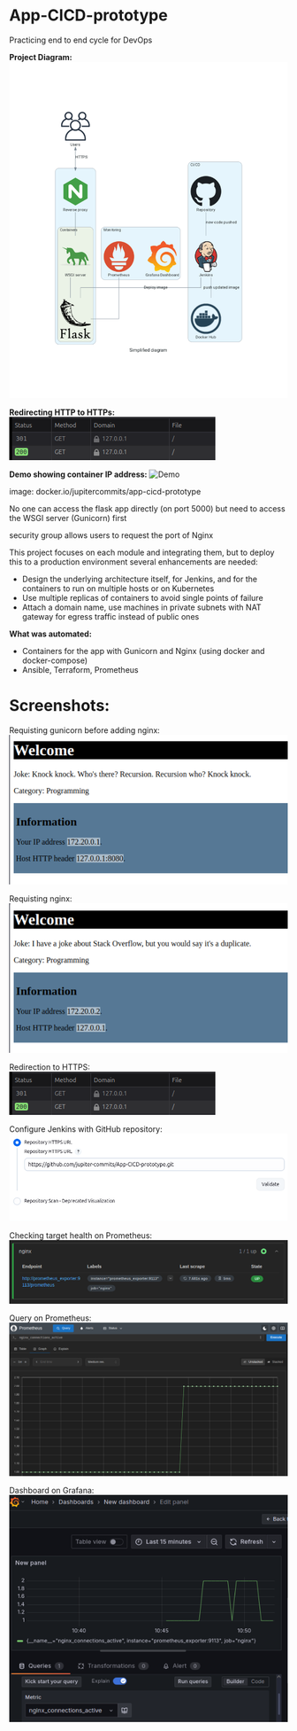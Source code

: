 # App-CICD-prototype
Practicing end to end cycle for DevOps

**Project Diagram:**
![Project Diagram](images/diagram.png)

**Redirecting HTTP to HTTPs:**
![Redirection to HTTPS](images/redirection.png)

**Demo showing container IP address:**
![Demo](images/demo.png)


image:
docker.io/jupitercommits/app-cicd-prototype

No one can access the flask app directly (on port 5000) but need to access the WSGI server (Gunicorn) first

security group allows users to request the port of Nginx

This project focuses on each module and integrating them, but to deploy this to a production environment several enhancements are needed:

- Design the underlying architecture itself, for Jenkins, and for the containers to run on multiple hosts or on Kubernetes
- Use multiple replicas of containers to avoid single points of failure
- Attach a domain name, use machines in private subnets with NAT gateway for egress traffic instead of public ones



**What was automated:**

- Containers for the app with Gunicorn and Nginx (using docker and docker-compose)
- Ansible, Terraform, Prometheus


# Screenshots:

Requisting gunicorn before adding nginx:
![](images/demo_gunicorn.png)

Requisting nginx:
![](images/demo_nginx.png)

Redirection to HTTPS:
![](images/redirection.png)

Configure Jenkins with GitHub repository:
![](images/jenkins_repository.png)

Checking target health on Prometheus:
![](images/prometheus_target.png)

Query on Prometheus:
![](images/prometheus_query.png)

Dashboard on Grafana:
![](images/grafana_dashboard.png)
